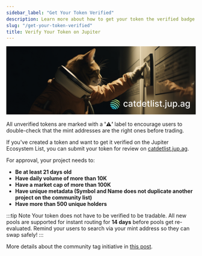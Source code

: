 ```yaml
---
sidebar_label: "Get Your Token Verified"
description: Learn more about how to get your token the verified badge on Jupiter.
slug: "/get-your-token-verified"
title: Verify Your Token on Jupiter
---
```


<head>
    <title>How to Get Your Token Verified on Jupiter</title>
    <meta name="twitter:card" content="summary" />
</head>

![verify-token-banner](../img/verify-token-banner.png)

All unverified tokens are marked with a **'⚠️’** label to encourage users to double-check that the mint addresses are the right ones before trading.

If you've created a token and want to get it verified on the Jupiter Ecosystem List, you can submit your token for review on [catdetlist.jup.ag](http://catdetlist.jup.ag).

For approval, your project needs to:

- **Be at least 21 days old**
- **Have daily volume of more than 10K**
- **Have a market cap of more than 100K**
- **Have unique metadata (Symbol and Name does not duplicate another project on the community list)**
- **Have more than 500 unique holders**

:::tip Note
Your token does not have to be verified to be tradable. All new pools are supported for instant routing for **14 days** before pools get re-evaluated. Remind your users to search via your mint address so they can swap safely!
:::

More details about the community tag initiative in [this post](https://www.jupresear.ch/t/get-your-token-a-community-tag/18963).
